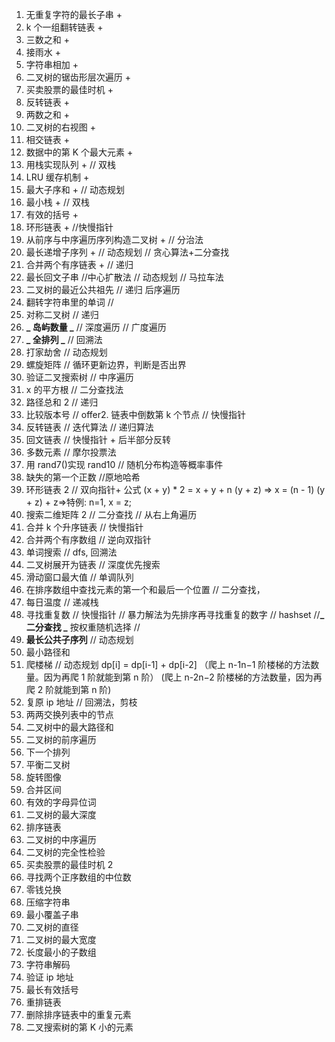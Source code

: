 1. 无重复字符的最长子串 +
2. k 个一组翻转链表 +
3. 三数之和 +
4. 接雨水 +
5. 字符串相加 +
6. 二叉树的锯齿形层次遍历 +
7. 买卖股票的最佳时机 +
8. 反转链表 +
9. 两数之和 +
10. 二叉树的右视图 +
11. 相交链表 +
12. 数据中的第 K 个最大元素 +
13. 用栈实现队列 + // 双栈
14. LRU 缓存机制 +
15. 最大子序和 + // 动态规划
16. 最小栈 + // 双栈
17. 有效的括号 +
18. 环形链表 + //快慢指针
19. 从前序与中序遍历序列构造二叉树 + // 分治法
20. 最长递增子序列 + // 动态规划 // 贪心算法+二分查找
21. 合并两个有序链表 + // 递归
22. 最长回文子串 //中心扩散法 // 动态规划 // 马拉车法
23. 二叉树的最近公共祖先 // 递归 后序遍历
24. 翻转字符串里的单词 //
25. 对称二叉树 // 递归
26. **_ 岛屿数量 _** // 深度遍历 // 广度遍历
27. **_ 全排列 _** // 回溯法
28. 打家劫舍 // 动态规划
29. 螺旋矩阵 // 循环更新边界，判断是否出界
30. 验证二叉搜索树 // 中序遍历
31. x 的平方根 // 二分查找法
32. 路径总和 2 // 递归
33. 比较版本号 //
    offer2. 链表中倒数第 k 个节点 // 快慢指针
34. 反转链表 // 迭代算法 // 递归算法
35. 回文链表 // 快慢指针 + 后半部分反转
36. 多数元素 // 摩尔投票法
37. 用 rand7()实现 rand10 // 随机分布构造等概率事件
38. 缺失的第一个正数 //原地哈希
39. 环形链表 2 // 双向指针+ 公式 (x + y) \* 2 = x + y + n (y + z) => x = (n - 1) (y + z) + z=>特例: n=1, x = z;
40. 搜索二维矩阵 2 // 二分查找 // 从右上角遍历
41. 合并 k 个升序链表 // 快慢指针
42. 合并两个有序数组 // 逆向双指针
43. 单词搜索 // dfs, 回溯法
44. 二叉树展开为链表 // 深度优先搜索
45. 滑动窗口最大值 // 单调队列
46. 在排序数组中查找元素的第一个和最后一个位置 // 二分查找，
47. 每日温度 // 递减栈
48. 寻找重复数 // 快慢指针 // 暴力解法为先排序再寻找重复的数字 // hashset //**_ 二分查找 _** 按权重随机选择 //
49. **最长公共子序列** // 动态规划
50. 最小路径和
51. 爬楼梯 // 动态规划 dp[i] = dp[i-1] + dp[i-2]
    （爬上 n-1n−1 阶楼梯的方法数量。因为再爬 1 阶就能到第 n 阶）
    (爬上 n-2n−2 阶楼梯的方法数量，因为再爬 2 阶就能到第 n 阶)
52. 复原 ip 地址 // 回溯法，剪枝
53. 两两交换列表中的节点
54. 二叉树中的最大路径和
55. 二叉树的前序遍历
56. 下一个排列
57. 平衡二叉树
58. 旋转图像
59. 合并区间
60. 有效的字母异位词
61. 二叉树的最大深度
62. 排序链表
63. 二叉树的中序遍历
64. 二叉树的完全性检验
65. 买卖股票的最佳时机 2
66. 寻找两个正序数组的中位数
67. 零钱兑换
68. 压缩字符串
69. 最小覆盖子串
70. 二叉树的直径
71. 二叉树的最大宽度
72. 长度最小的子数组
73. 字符串解码
74. 验证 ip 地址
75. 最长有效括号
76. 重排链表
77. 删除排序链表中的重复元素
78. 二叉搜索树的第 K 小的元素
